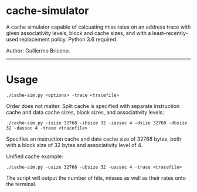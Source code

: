 # cache-simulator

A cache simulator capable of calcuating miss rates on an address trace with given associativity levels, block and cache sizes, and with a least-recently-used replacement policy. Python 3.6 required.

Author: Guillermo Briceno.

---

# Usage

`./cache-sim.py <options> -trace <tracefile>`

Order does not matter. Split cache is specified with separate instruction cache and data cache sizes, block sizes, and associativity levels:

`./cache-sim.py -isize 32768 -ibsize 32 -iassoc 4 -dsize 32768 -dbsize 32 -dassoc 4 -trace <tracefile>`

Specifies an instruction cache and data cache size of 32768 bytes, both with a block size of 32 bytes and associativity level of 4.

Unified cache example:

`./cache-sim.py -usize 32768 -ubsize 32 -uassoc 4 -trace <tracefile>`

The script will output the number of hits, misses as well as their rates onto the terminal.
